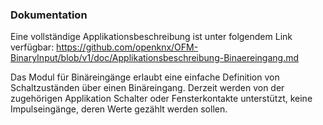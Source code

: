 ﻿### Dokumentation


Eine vollständige Applikationsbeschreibung ist unter folgendem Link verfügbar: https://github.com/openknx/OFM-BinaryInput/blob/v1/doc/Applikationsbeschreibung-Binaereingang.md

Das Modul für Binäreingänge erlaubt eine einfache Definition von Schaltzuständen über einen Binäreingang. Derzeit werden von der zugehörigen Applikation Schalter oder Fensterkontakte unterstützt, keine Impulseingänge, deren Werte gezählt werden sollen.
